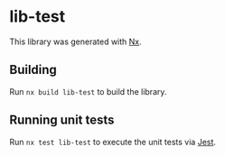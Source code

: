 # lib-test

This library was generated with [Nx](https://nx.dev).

## Building

Run `nx build lib-test` to build the library.

## Running unit tests

Run `nx test lib-test` to execute the unit tests via [Jest](https://jestjs.io).
